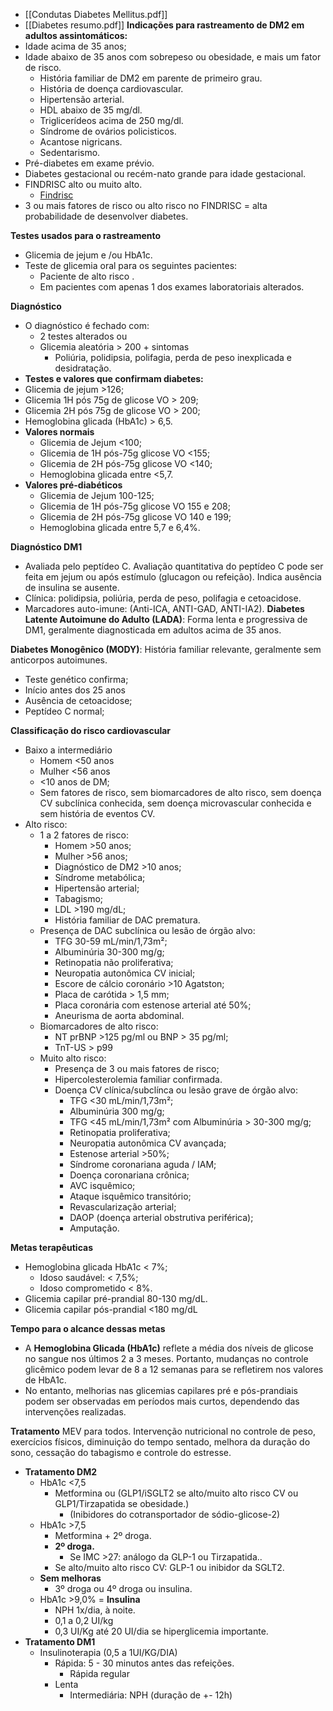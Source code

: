 - [[Condutas Diabetes Mellitus.pdf]]
- [[Diabetes resumo.pdf]]
**Indicações para rastreamento de DM2 em adultos assintomáticos:**
- Idade acima de 35 anos;
- Idade abaixo de 35 anos com sobrepeso ou obesidade, e mais um fator de risco. 
	- História familiar de DM2 em parente de primeiro grau. 
	- História de doença cardiovascular. 
	- Hipertensão arterial.
	- HDL abaixo de 35 mg/dl.
	- Triglicerídeos acima de 250 mg/dl. 
	- Síndrome de ovários policisticos.
	- Acantose nigricans.
	- Sedentarismo.
- Pré-diabetes em exame prévio.
- Diabetes gestacional ou recém-nato grande para idade gestacional.
- FINDRISC alto ou muito alto.
	- [Findrisc](https://diabetes.org.br/calculadoras/findrisc/)
- 3 ou mais fatores de risco ou alto risco no FINDRISC = alta probabilidade de desenvolver diabetes. 

**Testes usados para o rastreamento**
- Glicemia de jejum e /ou HbA1c. 
- Teste de glicemia oral para os seguintes pacientes: 
	- Paciente de alto risco .
	- Em pacientes com apenas 1 dos exames laboratoriais alterados. 

**Diagnóstico**
- O diagnóstico é fechado com: 
	- 2 testes alterados ou 
	- Glicemia aleatória > 200 + sintomas 
		- Poliúria, polidipsia, polifagia, perda de peso inexplicada e desidratação. 
- **Testes e valores que confirmam diabetes:**
- Glicemia de jejum >126; 
- Glicemia 1H pós 75g de glicose VO > 209; 
- Glicemia 2H pós 75g de glicose VO > 200; 
- Hemoglobina glicada (HbA1c) > 6,5. 
- **Valores normais**
	- Glicemia de Jejum <100;
	- Glicemia de 1H pós-75g glicose VO <155; 
	- Glicemia de 2H pós-75g glicose VO <140;
	- Hemoglobina glicada entre <5,7. 
- **Valores pré-diabéticos**
	- Glicemia de Jejum 100-125;
	- Glicemia de 1H pós-75g glicose VO 155 e 208; 
	- Glicemia de 2H pós-75g glicose VO 140 e 199;
	- Hemoglobina glicada entre 5,7 e 6,4%. 

**Diagnóstico DM1**
- Avaliada pelo peptídeo C. Avaliação quantitativa do peptídeo C pode ser feita em jejum ou após estímulo (glucagon ou refeição). Indica ausência de insulina se ausente. 
- Clínica: polidipsia, poliúria, perda de peso, polifagia e cetoacidose. 
- Marcadores auto-imune: (Anti-ICA, ANTI-GAD, ANTI-IA2).
**Diabetes Latente Autoimune do Adulto (LADA)**: Forma lenta e progressiva de DM1, geralmente diagnosticada em adultos acima de 35 anos.

**Diabetes Monogênico (MODY)**: História familiar relevante, geralmente sem anticorpos autoimunes.
- Teste genético confirma; 
- Início antes dos 25 anos 
- Ausência de cetoacidose; 
- Peptídeo C normal;

**Classificação do risco cardiovascular**
- Baixo a intermediário
	- Homem <50 anos
	- Mulher <56 anos
	- <10 anos de DM;
	- Sem fatores de risco, sem biomarcadores de alto risco, sem doença CV subclínica conhecida, sem doença microvascular conhecida e sem história de eventos CV.
- Alto risco: 
	- 1 a 2 fatores de risco: 
		- Homem >50 anos; 
		- Mulher >56 anos; 
		- Diagnóstico de DM2 >10 anos; 
		- Síndrome metabólica; 
		- Hipertensão arterial; 
		- Tabagismo; 
		- LDL >190 mg/dL;
		- História familiar de DAC prematura.
	- Presença de DAC subclínica ou lesão de órgão alvo:
		- TFG 30-59 mL/min/1,73m²; 
		- Albuminúria 30-300 mg/g; 
		- Retinopatia não proliferativa; 
		- Neuropatia autonômica CV inicial; 
		- Escore de cálcio coronário >10 Agatston; 
		- Placa de carótida > 1,5 mm; 
		- Placa coronária com estenose arterial até 50%; 
		- Aneurisma de aorta abdominal. 
	- Biomarcadores de alto risco: 
		- NT prBNP >125 pg/ml ou BNP > 35 pg/ml; 
		- TnT-US > p99
	- Muito alto risco: 
		- Presença de 3 ou mais fatores de risco; 
		- Hipercolesterolemia familiar confirmada. 
		- Doença CV clínica/subclínca ou lesão grave de órgão alvo: 
			- TFG <30 mL/min/1,73m²; 
			- Albuminúria 300 mg/g;
			- TFG <45 mL/min/1,73m² com Albuminúria > 30-300 mg/g;
			- Retinopatia proliferativa; 
			- Neuropatia autonômica CV avançada; 
			- Estenose arterial >50%; 
			- Síndrome coronariana aguda / IAM; 
			- Doença coronariana crônica; 
			- AVC isquêmico; 
			- Ataque isquêmico transitório; 
			- Revascularização arterial; 
			- DAOP (doença arterial obstrutiva periférica);
			- Amputação. 

**Metas terapêuticas**
- Hemoglobina glicada HbA1c < 7%; 
	- Idoso saudável: < 7,5%;
	- Idoso comprometido < 8%.
- Glicemia capilar pré-prandial 80-130 mg/dL. 
- Glicemia capilar pós-prandial <180 mg/dL

**Tempo para o alcance dessas metas**
- A **Hemoglobina Glicada (HbA1c)** reflete a média dos níveis de glicose no sangue nos últimos 2 a 3 meses. Portanto, mudanças no controle glicêmico podem levar de 8 a 12 semanas para se refletirem nos valores de HbA1c.
- No entanto, melhorias nas glicemias capilares pré e pós-prandiais podem ser observadas em períodos mais curtos, dependendo das intervenções realizadas.

**Tratamento**
MEV para todos. Intervenção nutricional no controle de peso, exercícios físicos, diminuição do tempo sentado, melhora da duração do sono, cessação do tabagismo e controle do estresse. 
- **Tratamento DM2**
	- HbA1c <7,5 
		- Metformina ou (GLP1/iSGLT2 se alto/muito alto risco CV ou GLP1/Tirzapatida se obesidade.)
			- (Inibidores do cotransportador de sódio-glicose-2)
	- HbA1c >7,5
		- Metformina + 2º droga. 
		-  **2º droga.** 
			- Se IMC >27: análogo da GLP-1 ou Tirzapatida..  
		- Se alto/muito alto risco CV: GLP-1 ou inibidor da SGLT2. 
	- **Sem melhoras**
		- 3º droga ou 4º droga ou insulina. 
	- HbA1c >9,0% = **Insulina**
		- NPH 1x/dia, à noite.
		- 0,1 a 0,2 UI/kg 
		- 0,3 UI/Kg até 20 UI/dia se hiperglicemia importante. 
-  **Tratamento DM1**
	- Insulinoterapia (0,5 a 1UI/KG/DIA)
		- Rápida: 5 - 30 minutos antes das refeições. 
			- Rápida regular
		- Lenta
			- Intermediária: NPH (duração de +- 12h)